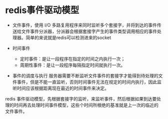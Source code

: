 # redis事件驱动模型

- 文件事件，使用 I/O 多路复用程序来同时监听多个套接字，并将到达的事件传送给文件事件分派器，分派器会根据套接字产生的事件类型调用相应的事件处理器。简单的来说就是redis可以检测进来的socket

- 时间事件
  - 定时事件：是让一段程序在指定的时间之内执行一次；
  - 周期性事件：是让一段程序每隔指定时间就执行一次。

- 事件的调度与执行 服务器需要不断监听文件事件的套接字才能得到待处理的文件事件，但是不能一直监听，否则时间事件无法在规定的时间内执行，因此监听时间应该根据距离现在最近的时间事件来决定。

redis 事件驱动模型，先根据套接字的监听，来监听事件，然后根据如果到达要处理的时间再去处理时间事件模型，这些个时间所根绝的基准就是上一次的临近的
文件事件。
